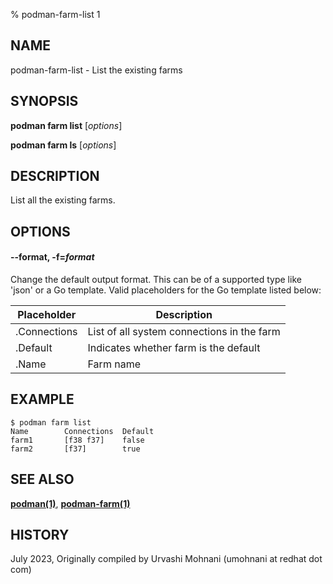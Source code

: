 % podman-farm-list 1

## NAME
podman\-farm\-list - List the existing farms

## SYNOPSIS
**podman farm list** [*options*]

**podman farm ls** [*options*]

## DESCRIPTION
List all the existing farms.

## OPTIONS

#### **--format**, **-f**=*format*

Change the default output format.  This can be of a supported type like 'json' or a Go template.
Valid placeholders for the Go template listed below:

| **Placeholder** | **Description**                            |
| --------------- | ------------------------------------------ |
| .Connections    | List of all system connections in the farm |
| .Default        | Indicates whether farm is the default      |
| .Name           | Farm name                                  |

## EXAMPLE
```
$ podman farm list
Name        Connections  Default
farm1       [f38 f37]    false
farm2       [f37]        true
```
## SEE ALSO
**[podman(1)](podman.1.md)**, **[podman-farm(1)](podman-farm.1.md)**

## HISTORY
July 2023, Originally compiled by Urvashi Mohnani (umohnani at redhat dot com)
